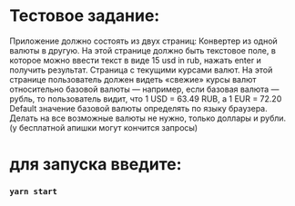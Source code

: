 # Тестовое задание:
Приложение должно состоять из двух страниц:
Конвертер из одной валюты в другую. На этой странице должно быть текстовое поле, в которое можно ввести текст в виде 15 usd in rub, нажать enter и получить результат.
Страница с текущими курсами валют. На этой странице пользователь должен видеть «свежие» курсы валют относительно базовой валюты — например, если базовая валюта — рубль, то пользователь видит, что 1 USD = 63.49 RUB, а 1 EUR = 72.20
Default значение базовой валюты определять по языку браузера. Делать на все возможные валюты не нужно, только доллары и рубли.  
(y бесплатной апишки могут кончится запросы)

# для запуска введите:
### `yarn start`
